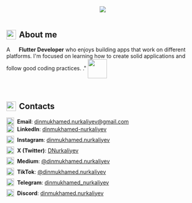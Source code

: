 <div align="center">
<img src="https://qrangers.com/wp-content/uploads/2021/09/Banner-Introduction-to-3D-Animation.png" />
</div>

<br>

<h2 style="display: flex; align-items: center;">
    <img src="https://em-content.zobj.net/source/animated-noto-color-emoji/427/writing-hand_270d-fe0f.gif" width="25" style="margin-right: 8px;"/>
    About me
</h2>

<p> A <img src="https://cdn.jsdelivr.net/gh/devicons/devicon/icons/flutter/flutter-original.svg" width="15" style="vertical-align: middle;"/> <strong>Flutter Developer</strong> who enjoys building apps that work on different platforms. I'm focused on learning how to create solid applications and follow good coding practices. ." <img src="https://user-images.githubusercontent.com/74038190/216655848-cf4d7bed-52aa-4740-8c67-1832472051ec.gif" width="50" style="vertical-align: middle;"/>
</p>

<br>

<h2 style="display: flex; align-items: center;">
    <img src="https://em-content.zobj.net/source/animated-noto-color-emoji/427/bell_1f514.gif" width="25" style="margin-right: 8px;"/>
    Contacts
</h2>

<div style="display: flex; align-items: center;">
    <a href="https://mail.google.com/mail/?view=cm&fs=1&to=your.dinmukhamed.nurkaliyev@gmail.com" target="_blank"><img src="https://cdn0.iconfinder.com/data/icons/material-circle-apps/512/icon-email-material-design-512.png" alt="Email" width="20" style="margin-right: 8px;"/></a>
    <strong>Email</strong>:&#160;<a href="https://mail.google.com/mail/?view=cm&fs=1&to=your.dinmukhamed.nurkaliyev@gmail.com">dinmukhamed.nurkaliyev@gmail.com</a>
</div>
<div style="display: flex; align-items: center; margin-bottom: 8px;">
    <a href="https://www.linkedin.com/in/dinmukhamed-nurkaliyev-80b5a1326/" target="_blank"><img src="https://cdn3.iconfinder.com/data/icons/capsocial-round/500/linkedin-512.png" alt="LinkedIn" width="20" style="margin-right: 8px;"/></a>
    <strong>LinkedIn</strong>:&#160;<a href="https://www.linkedin.com/in/dinmukhamed-nurkaliyev-80b5a1326/">dinmukhamed-nurkaliyev</a>
</div>
<div style="display: flex; align-items: center; margin-bottom: 8px;">
    <a href="https://www.instagram.com/dinmukhamed.nurkaliyev/" target="_blank"><img src="https://cdn3.iconfinder.com/data/icons/2018-social-media-logotypes/1000/2018_social_media_popular_app_logo_instagram-512.png" alt="Instagram" width="20" style="margin-right: 8px;"/></a>
    <strong>Instagram</strong>:&#160;<a href="https://www.instagram.com/dinmukhamed.nurkaliyev/">dinmukhamed.nurkaliyev</a>
</div>
<div style="display: flex; align-items: center; margin-bottom: 8px;">
    <a href="https://x.com/DNurkaliyev" target="_blank"><img src="https://cdn3.iconfinder.com/data/icons/2018-social-media-logotypes/1000/2018_social_media_popular_app_logo_twitter-1024.png" alt="X (Twitter)" width="20" style="margin-right: 8px;"/></a>
    <strong>X (Twitter)</strong>:&#160;<a href="https://x.com/DNurkaliyev">DNurkaliyev</a>
</div>
<div style="display: flex; align-items: center; margin-bottom: 8px;">
    <a href="https://medium.com/@dinmukhamed.nurkaliyev" target="_blank"><img src="https://cdn0.iconfinder.com/data/icons/social-media-2092/100/social-62-512.png" alt="Medium" width="20" style="margin-right: 8px;"/></a>
    <strong>Medium</strong>:&#160;<a href="https://medium.com/@dinmukhamed.nurkaliyev">@dinmukhamed.nurkaliyev</a>
</div>
<div style="display: flex; align-items: center; margin-bottom: 8px;">
    <a href="https://www.tiktok.com/@dinmukhamed.nurkaliyev" target="_blank"><img src="https://cdn1.iconfinder.com/data/icons/popular-social-massmedia/120/tiktok-512.png" alt="TikTok" width="20" style="margin-right: 8px;"/></a>
    <strong>TikTok</strong>:&#160;<a href="https://www.tiktok.com/@dinmukhamed.nurkaliyev">@dinmukhamed.nurkaliyev</a>
</div>
<div style="display: flex; align-items: center; margin-bottom: 8px;">
    <a href="https://t.me/dinmukhamed_nurkaliyev" target="_blank"><img src="https://cdn3.iconfinder.com/data/icons/social-icons-33/512/Telegram-1024.png" alt="Telegram" width="20" style="margin-right: 8px;"/></a>
    <strong>Telegram</strong>:&#160;<a href="https://t.me/dinmukhamed_nurkaliyev">dinmukhamed_nurkaliyev</a>
</div>
<div style="display: flex; align-items: center;">
    <a href="https://discord.com/users/1300002143377428531" target="_blank"><img src="https://cdn0.iconfinder.com/data/icons/free-social-media-set/24/discord-512.png" alt="Discord" width="20" style="margin-right: 8px;"/></a>
    <strong>Discord</strong>:&#160;<a href="https://discord.com/users/1300002143377428531">dinmukhamed.nurkaliyev</a>
</div>
</div>
